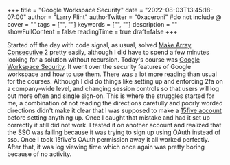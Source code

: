 +++
title = "Google Workspace Security"
date = "2022-08-03T13:45:18-07:00"
author = "Larry Flint"
authorTwitter = "0xaceroni" #do not include @
cover = ""
tags = ["", ""]
keywords = ["", ""]
description = ""
showFullContent = false
readingTime = true
draft=false
+++

Started off the day with code signal, as usual, solved [Make Array Consecutive 2](https://app.codesignal.com/arcade/intro/level-2/bq2XnSr5kbHqpHGJC) pretty easily, although I did have to spend a few minutes looking for a solution without recursion. Today's course was [Google Workspace Security](https://www.cloudskillsboost.google/course_templates/48). It went over the security features of Google workspace and how to use them. There was a lot more reading than usual for the courses. Although I did do things like setting up and enforcing 2fa on a company-wide level, and changing session controls so that users will log out more often and single sign-on. This is where the struggles started for me, a combination of not reading the directions carefully and poorly worded directions didn't make it clear that I was supposed to make a [15five account](https://www.15five.com/) before setting anything up. Once I caught that mistake and had it set up correctly it still did not work. I tested it on another account and realized that the SSO was failing because it was trying to sign up using OAuth instead of sso. Once I took 15five's OAuth permission away it all worked perfectly. After that, it was log viewing time which once again was pretty boring because of no activity.
